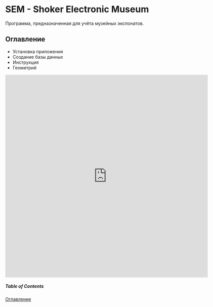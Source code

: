 # SEM - Shoker Electronic Museum
Программа, предназначенная для учёта музейных экспонатов.

## Оглавление
- Установка приложения
- Создание базы данных
- Инструкция
- Геометрий

<iframe src="https://scribehow.com/embed/Mongodb_Podklyuchenie_k_baze_dannyh__G29hF1GYQA6d9YGQwuXnow" width="640" height="640" allowfullscreen frameborder="0"></iframe>

##### Table of Contents  
[Оглавление](#table-of-contents)
